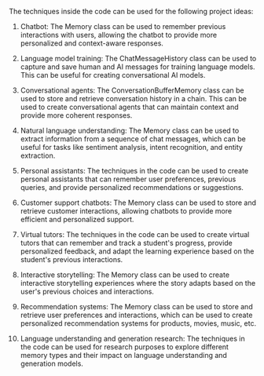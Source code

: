 The techniques inside the code can be used for the following project ideas:

1. Chatbot: The Memory class can be used to remember previous interactions with users, allowing the chatbot to provide more personalized and context-aware responses.

2. Language model training: The ChatMessageHistory class can be used to capture and save human and AI messages for training language models. This can be useful for creating conversational AI models.

3. Conversational agents: The ConversationBufferMemory class can be used to store and retrieve conversation history in a chain. This can be used to create conversational agents that can maintain context and provide more coherent responses.

4. Natural language understanding: The Memory class can be used to extract information from a sequence of chat messages, which can be useful for tasks like sentiment analysis, intent recognition, and entity extraction.

5. Personal assistants: The techniques in the code can be used to create personal assistants that can remember user preferences, previous queries, and provide personalized recommendations or suggestions.

6. Customer support chatbots: The Memory class can be used to store and retrieve customer interactions, allowing chatbots to provide more efficient and personalized support.

7. Virtual tutors: The techniques in the code can be used to create virtual tutors that can remember and track a student's progress, provide personalized feedback, and adapt the learning experience based on the student's previous interactions.

8. Interactive storytelling: The Memory class can be used to create interactive storytelling experiences where the story adapts based on the user's previous choices and interactions.

9. Recommendation systems: The Memory class can be used to store and retrieve user preferences and interactions, which can be used to create personalized recommendation systems for products, movies, music, etc.

10. Language understanding and generation research: The techniques in the code can be used for research purposes to explore different memory types and their impact on language understanding and generation models.